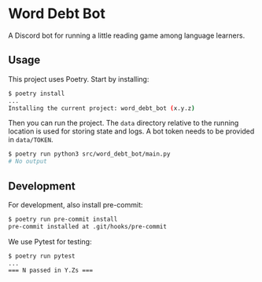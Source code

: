 # Word Debt Bot

A Discord bot for running a little reading game among language learners.

## Usage

This project uses Poetry. Start by installing:

```sh
$ poetry install
...
Installing the current project: word_debt_bot (x.y.z)
```

Then you can run the project.
The `data` directory relative to the running location is used for storing state and logs.
A bot token needs to be provided in `data/TOKEN`.

```sh
$ poetry run python3 src/word_debt_bot/main.py
# No output
```

## Development

For development, also install pre-commit:

```sh
$ poetry run pre-commit install
pre-commit installed at .git/hooks/pre-commit
```

We use Pytest for testing:

```sh
$ poetry run pytest
...
=== N passed in Y.Zs ===
```
